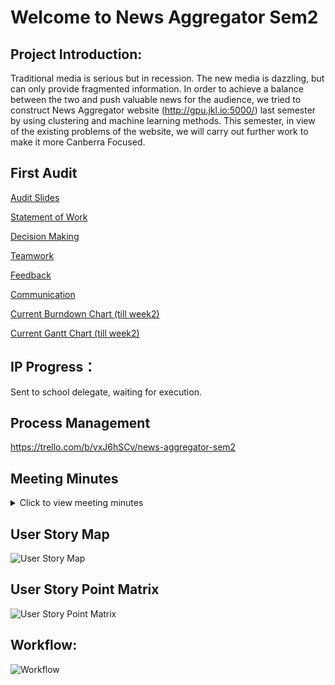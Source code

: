 # Welcome to News Aggregator Sem2
## Project Introduction:

Traditional media is serious but in recession. The new media is dazzling, but can only provide fragmented information. In order to achieve a balance between the two and push valuable news for the audience, we tried to construct News Aggregator website (http://gpu.jkl.io:5000/) last semester by using clustering and machine learning methods. This semester, in view of the existing problems of the website, we will carry out further work to make it more Canberra Focused.

## First Audit

[Audit Slides](https://github.com/GeoZam/NewsAggregatorSem2/blob/master/Documents/Audit1/audit1.pdf)

[Statement of Work](https://github.com/GeoZam/NewsAggregatorSem2/blob/master/Documents/Audit1/SOW_Signed.pdf)

[Decision Making](https://github.com/GeoZam/NewsAggregatorSem2/blob/master/Documents/Audit1/Decision%20Making.md)

[Teamwork](https://github.com/GeoZam/NewsAggregatorSem2/blob/master/Documents/Audit1/Teamwork.md)

[Feedback](https://github.com/GeoZam/NewsAggregatorSem2/blob/master/Documents/Audit1/Feedback.md)

[Communication](https://github.com/GeoZam/NewsAggregatorSem2/blob/master/Documents/Audit1/Communication.md)

[Current Burndown Chart (till week2)](https://github.com/GeoZam/NewsAggregatorSem2/blob/master/Documents/Audit1/Burndown.png)

[Current Gantt Chart (till week2)](https://github.com/GeoZam/NewsAggregatorSem2/blob/master/Documents/Audit1/Gantt.png)





## IP Progress：

Sent to school delegate, waiting for execution.

## Process Management

https://trello.com/b/vxJ6hSCv/news-aggregator-sem2

## Meeting Minutes
<details>
  <summary> Click to view meeting minutes </summary>

[31-07-2019 Team Meeting](https://github.com/GeoZam/NewsAggregatorSem2/blob/master/Documents/Meeting%20Minutes/31-07-2019%20Team%20meeting)

[31-07-2019 Client Meeting](https://github.com/GeoZam/NewsAggregatorSem2/blob/master/Documents/Meeting%20Minutes/31-07-2019%20CLient%20Meeting)

</details>


## User Story Map

![User Story Map](https://github.com/GeoZam/NewsAggregatorSem2/blob/master/Documents/Audit1/User%20Story%20Map.png)

## User Story Point Matrix

![User Story Point Matrix](https://github.com/GeoZam/NewsAggregatorSem2/blob/master/Documents/Audit1/User%20Story%20Point%20Matrix.png)

## Workflow:

![Workflow](https://github.com/GeoZam/NewsAggregatorSem2/blob/master/Documents/Audit1/Workflow.png)

